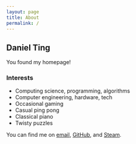 ```yaml
---
layout: page
title: About
permalink: /
---
```


## Daniel Ting 

You found my homepage!

### Interests
- Computing science, programming, algorithms
- Computer engineering, hardware, tech
- Occasional gaming
- Casual ping pong
- Classical piano
- Twisty puzzles

You can find me on [email](mailto:danielzting@gmail.com), [GitHub](https://github.com/DanielZTing), and [Steam](https://steamcommunity.com/id/unixrubix).
